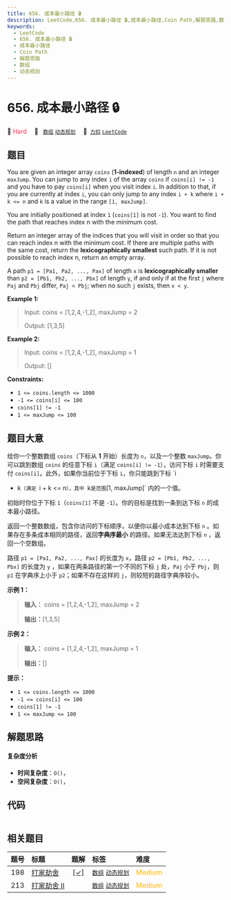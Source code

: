 ```yaml
---
title: 656. 成本最小路径 🔒
description: LeetCode,656. 成本最小路径 🔒,成本最小路径,Coin Path,解题思路,数组,动态规划
keywords:
  - LeetCode
  - 656. 成本最小路径 🔒
  - 成本最小路径
  - Coin Path
  - 解题思路
  - 数组
  - 动态规划
---
```


# 656. 成本最小路径 🔒

🔴 <font color=#ff334b>Hard</font>&emsp; 🔖&ensp; [`数组`](/tag/array.md) [`动态规划`](/tag/dynamic-programming.md)&emsp; 🔗&ensp;[`力扣`](https://leetcode.cn/problems/coin-path) [`LeetCode`](https://leetcode.com/problems/coin-path)

## 题目

You are given an integer array `coins` (**1-indexed**) of length `n` and an
integer `maxJump`. You can jump to any index `i` of the array `coins` if
`coins[i] != -1` and you have to pay `coins[i]` when you visit index `i`. In
addition to that, if you are currently at index `i`, you can only jump to any
index `i + k` where `i + k <= n` and `k` is a value in the range `[1,
maxJump]`.

You are initially positioned at index `1` (`coins[1]` is not `-1`). You want
to find the path that reaches index n with the minimum cost.

Return an integer array of the indices that you will visit in order so that
you can reach index n with the minimum cost. If there are multiple paths with
the same cost, return the **lexicographically smallest** such path. If it is
not possible to reach index n, return an empty array.

A path `p1 = [Pa1, Pa2, ..., Pax]` of length `x` is **lexicographically
smaller** than `p2 = [Pb1, Pb2, ..., Pbx]` of length `y`, if and only if at
the first `j` where `Paj` and `Pbj` differ, `Paj < Pbj`; when no such `j`
exists, then `x < y`.



**Example 1:**

> Input: coins = [1,2,4,-1,2], maxJump = 2
> 
> Output: [1,3,5]

**Example 2:**

> Input: coins = [1,2,4,-1,2], maxJump = 1
> 
> Output: []

**Constraints:**

  * `1 <= coins.length <= 1000`
  * `-1 <= coins[i] <= 100`
  * `coins[1] != -1`
  * `1 <= maxJump <= 100`


## 题目大意

给你一个整数数组 `coins`（下标从 **1** 开始）长度为 `n`，以及一个整数 `maxJump`。你可以跳到数组 `coins` 的任意下标
`i`（满足 `coins[i] != -1`），访问下标 `i` 时需要支付 `coins[i]`。此外，如果你当前位于下标 `i`，你只能跳到下标 `i
+ k`（满足 `i + k <= n`），其中 `k` 是范围 `[1, maxJump]` 内的一个值。

初始时你位于下标 `1`（`coins[1]` 不是 `-1`）。你的目标是找到一条到达下标 `n` 的成本最小路径。

返回一个整数数组，包含你访问的下标顺序，以便你以最小成本达到下标 `n` 。如果存在多条成本相同的路径，返回**字典序最小** 的路径。如果无法达到下标
`n` ，返回一个空数组。

路径 `p1 = [Pa1, Pa2, ..., Pax]` 的长度为 `x`，路径 `p2 = [Pb1, Pb2, ..., Pbx]` 的长度为
`y` ，如果在两条路径的第一个不同的下标 `j` 处，`Paj` 小于 `Pbj`，则 `p1` 在字典序上小于 `p2`；如果不存在这样的
`j`，则较短的路径字典序较小。



**示例 1：**

> 
> 
> 
> 
> 
> **输入：** coins = [1,2,4,-1,2], maxJump = 2
> 
> **输出：**[1,3,5]
> 
> 

**示例 2：**

> 
> 
> 
> 
> 
> **输入：** coins = [1,2,4,-1,2], maxJump = 1
> 
> **输出：**[]
> 
> 



**提示：**

  * `1 <= coins.length <= 1000`
  * `-1 <= coins[i] <= 100`
  * `coins[1] != -1`
  * `1 <= maxJump <= 100`


## 解题思路

#### 复杂度分析

- **时间复杂度**：`O()`，
- **空间复杂度**：`O()`，

## 代码

```javascript

```

## 相关题目

<!-- prettier-ignore -->
| 题号 | 标题 | 题解 | 标签 | 难度 |
| :------: | :------ | :------: | :------ | :------ |
| 198 | [打家劫舍](https://leetcode.com/problems/house-robber) | [[✓]](/problem/0198.md) |  [`数组`](/tag/array.md) [`动态规划`](/tag/dynamic-programming.md) | <font color=#ffb800>Medium</font> |
| 213 | [打家劫舍 II](https://leetcode.com/problems/house-robber-ii) |  |  [`数组`](/tag/array.md) [`动态规划`](/tag/dynamic-programming.md) | <font color=#ffb800>Medium</font> |